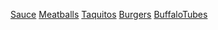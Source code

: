 <a href='Sauce.html'>Sauce</a>
<a href='Meatballs.html'>Meatballs</a>
<a href='Taquitos.html'>Taquitos</a>
<a href='Burgers.html'>Burgers</a>
<a href='BuffaloTubes.html'>BuffaloTubes</a>
